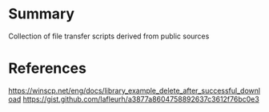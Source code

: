 # Summary

Collection of file transfer scripts derived from public sources

# References

https://winscp.net/eng/docs/library_example_delete_after_successful_download
https://gist.github.com/lafleurh/a3877a8604758892637c3612f76bc0e3